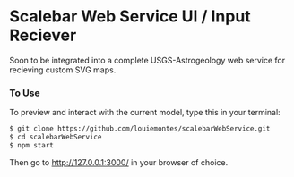 # Scalebar Web Service UI / Input Reciever

Soon to be integrated into a complete USGS-Astrogeology web service for recieving custom SVG maps.

### To Use

To preview and interact with the current model, type this in your terminal:

```sh
$ git clone https://github.com/louiemontes/scalebarWebService.git
$ cd scalebarWebService
$ npm start
```

Then go to http://127.0.0.1:3000/ in your browser of choice.
